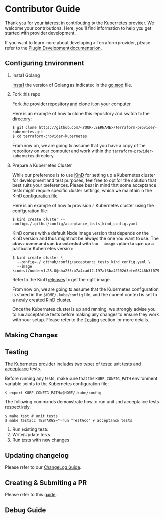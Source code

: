 # Contributor Guide

Thank you for your interest in contributing to the Kubernetes provider. We welcome your contributions. Here, you'll find information to help you get started with provider development.

If you want to learn more about developing a Terraform provider, please refer to the [Plugin Development documentation](https://developer.hashicorp.com/terraform/plugin).

## Configuring Environment

<!-- TODO:
- Add cluster name to the config
- Once we move on with more automation, we need to update this section too
- We might want to add an example of how to provision a KinD cluster with Terraform
- We might want to add a few words on how to use kubectl command to validate the cluster
- We might want to mention here or in a different place that some tests we can only run on a specific managed cluster, such as AKS, GKE, or AWS and how to do that
-->

1. Install Golang

    [Install](https://go.dev/doc/install) the version of Golang as indicated in the [go.mod](../go.mod) file.

1. Fork this repo

    [Fork](https://docs.github.com/en/pull-requests/collaborating-with-pull-requests/working-with-forks/fork-a-repo) the provider repository and clone it on your computer.

    Here is an example of how to clone this repository and switch to the directory:

    ```console
    $ git clone https://github.com/<YOUR-USERNAME>/terraform-provider-kubernetes.git
    $ cd terraform-provider-kubernetes
    ```

    From now on, we are going to assume that you have a copy of the repository on your computer and work within the `terraform-provider-kubernetes` directory.

1. Prepare a Kubernetes Cluster

    While our preference is to use [KinD](https://kind.sigs.k8s.io/) for setting up a Kubernetes cluster for development and test purposes, feel free to opt for the solution that best suits your preferences. Please bear in mind that some acceptance tests might require specific cluster settings, which we maintain in the KinD [configuration file](../.github/config/acceptance_tests_kind_config.yaml).

    Here is an example of how to provision a Kubernetes cluster using the configuration file:

    ```console
    $ kind create cluster --config=./.github/config/acceptance_tests_kind_config.yaml
    ```

    KinD comes with a default Node image version that depends on the KinD version and thus might not be always the one you want to use. The above command can be extended with the `--image` option to spin up a particular Kubernetes version:

    ```console
    $ kind create cluster \
      --config=./.github/config/acceptance_tests_kind_config.yaml \
      --image kindest/node:v1.28.0@sha256:b7a4cad12c197af3ba43202d3efe03246b3f0793f162afb40a33c923952d5b31
    ```

    Refer to the KinD [releases](https://github.com/kubernetes-sigs/kind/releases) to get the right image.

    From now on, we are going to assume that the Kubernetes configuration is stored in the `$HOME/.kube/config` file, and the current context is set to a newly created KinD cluster.

    Once the Kubernetes cluster is up and running, we strongly advise you to run acceptance tests before making any changes to ensure they work with your setup. Please refer to the [Testing](#testing) section for more details.


## Making Changes

<!-- TODO:
- We need to mention here linters that we have and how to run them
- Break down changes into categories, such as adding, updating, removing(???) or fixing resource, data source, provider block, attribute, documentation or making a small change
- We might want to mention here some best practices that are specfic to the Kubernete provider, such as reuse constatns from the Kuberentes packages as a default value in an attribute or within a validation function
-->

## Testing

The Kubernetes provider includes two types of tests: [unit](https://developer.hashicorp.com/terraform/plugin/sdkv2/testing/unit-testing) tests and [acceptance](https://developer.hashicorp.com/terraform/plugin/sdkv2/testing/acceptance-tests) tests.

Before running any tests, make sure that the `KUBE_CONFIG_PATH` environment variable points to the Kubernetes configuration file:

```console
$ export KUBE_CONFIG_PATH=$HOME/.kube/config
```

<!-- TODO:
- We need to explain here that the provider has unit and acceptance tests and when they need to be added or updated
- We need to explain here how to run a specific test or group of tests
- We need to explain here how to build a provider binary and run it
-->

The following commands demonstrate how to run unit and acceptance tests respectively.

```console
$ make test # unit tests
$ make testacc TESTARGS="-run ^TestAcc" # acceptance tests
```

1. Run existing tests
1. Write/Update tests
1. Run tests with new changes

## Updating changelog

<!-- TODO:
- We need to explain here when a change log is necessary to add
-->

Please refer to our [ChangeLog Guide](../CHANGELOG_GUIDE.md).

## Creating & Submiting a PR

<!--
- We need to explain here what do we expect to see in a PR, the same should be reflected in a PR template
-->

Please refer to this [guide](https://docs.github.com/en/pull-requests/collaborating-with-pull-requests/proposing-changes-to-your-work-with-pull-requests/creating-a-pull-request-from-a-fork).

## Debug Guide

<!-- TODO THIS SECTION -->
